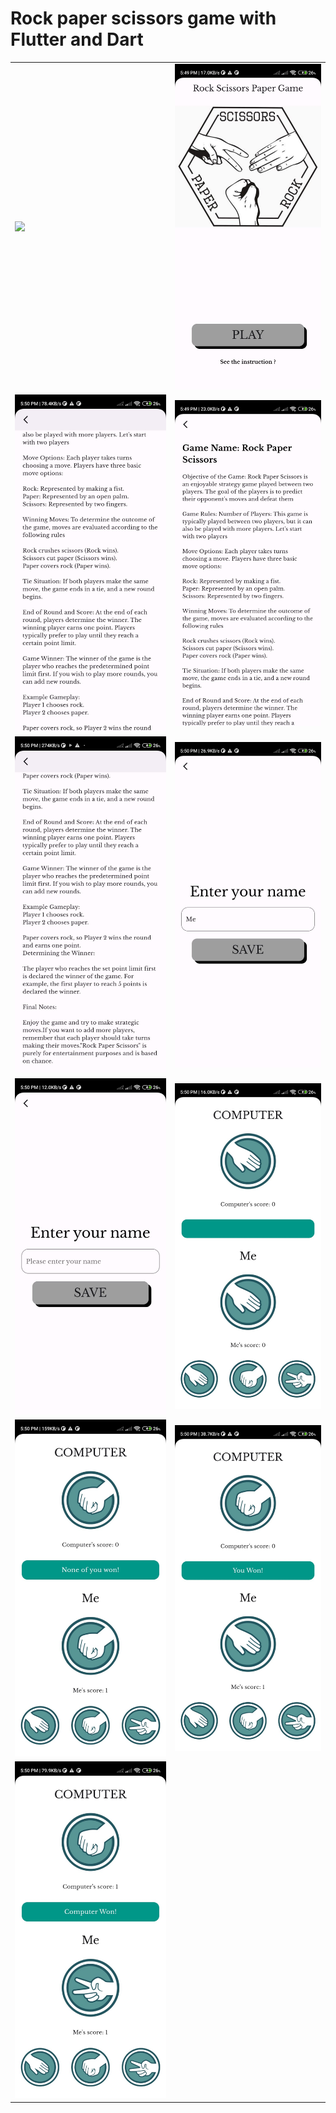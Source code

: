 # Rock paper scissors game with Flutter and Dart
<table>
  <tr>
    <td><img src='https://github.com/mrkzqsmv/Rock-paper-scissors-game-with-Flutter-and-Dart/blob/main/app_screens/WhatsApp-Video-2023-10-01-at-557.gif'></td>
    <td><img src='https://github.com/mrkzqsmv/Rock-paper-scissors-game-with-Flutter-and-Dart/blob/main/app_screens/WhatsApp%20Image%202023-10-01%20at%205.59.36%20PM.jpeg'></td>
  </tr>
  <tr>
    <td><img src='https://github.com/mrkzqsmv/Rock-paper-scissors-game-with-Flutter-and-Dart/blob/main/app_screens/WhatsApp%20Image%202023-10-01%20at%205.59.36%20PM%20(2).jpeg'></td>
    <td><img src='https://github.com/mrkzqsmv/Rock-paper-scissors-game-with-Flutter-and-Dart/blob/main/app_screens/WhatsApp%20Image%202023-10-01%20at%205.59.36%20PM%20(1).jpeg'></td>
  </tr>
  <tr>
    <td><img src='https://github.com/mrkzqsmv/Rock-paper-scissors-game-with-Flutter-and-Dart/blob/main/app_screens/WhatsApp%20Image%202023-10-01%20at%205.59.35%20PM.jpeg'></td>
    <td><img src='https://github.com/mrkzqsmv/Rock-paper-scissors-game-with-Flutter-and-Dart/blob/main/app_screens/WhatsApp%20Image%202023-10-01%20at%205.59.35%20PM%20(2).jpeg'></td>
  </tr>
  <tr>
    <td><img src='https://github.com/mrkzqsmv/Rock-paper-scissors-game-with-Flutter-and-Dart/blob/main/app_screens/WhatsApp%20Image%202023-10-01%20at%205.59.35%20PM%20(1).jpeg'></td>
    <td><img src='https://github.com/mrkzqsmv/Rock-paper-scissors-game-with-Flutter-and-Dart/blob/main/app_screens/WhatsApp%20Image%202023-10-01%20at%205.59.34%20PM.jpeg'></td>
  </tr>
  <tr>
    <td><img src='https://github.com/mrkzqsmv/Rock-paper-scissors-game-with-Flutter-and-Dart/blob/main/app_screens/WhatsApp%20Image%202023-10-01%20at%205.59.34%20PM%20(2).jpeg'></td>
    <td><img src='https://github.com/mrkzqsmv/Rock-paper-scissors-game-with-Flutter-and-Dart/blob/main/app_screens/WhatsApp%20Image%202023-10-01%20at%205.59.34%20PM%20(1).jpeg'></td>
  </tr>
  <tr>
    <td><img src='https://github.com/mrkzqsmv/Rock-paper-scissors-game-with-Flutter-and-Dart/blob/main/app_screens/WhatsApp%20Image%202023-10-01%20at%205.57.19%20PM.jpeg'></td>
    <td><img src=''></td>
  </tr>
</table>
